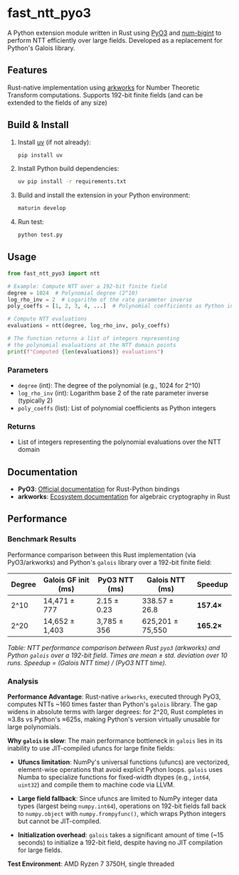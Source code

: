 # fast_ntt_pyo3

A Python extension module written in Rust using [PyO3](https://pyo3.rs/) and [num-bigint](https://docs.rs/num-bigint/) to perform NTT efficiently over large fields. Developed as a replacement for Python's Galois library.

## Features

Rust-native implementation using [arkworks](https://arkworks.rs/) for Number Theoretic Transform computations. Supports 192-bit finite fields (and can be extended to the fields of any size)

## Build & Install

1. Install [uv](https://github.com/astral-sh/uv) (if not already):
   ```sh
   pip install uv
   ```
2. Install Python build dependencies:
   ```sh
   uv pip install -r requirements.txt
   ```
3. Build and install the extension in your Python environment:
   ```sh
   maturin develop
   ```
4. Run test:
   ```sh
   python test.py
   ```

## Usage

```python
from fast_ntt_pyo3 import ntt

# Example: Compute NTT over a 192-bit finite field
degree = 1024  # Polynomial degree (2^10)
log_rho_inv = 2  # Logarithm of the rate parameter inverse
poly_coeffs = [1, 2, 3, 4, ...]  # Polynomial coefficients as Python integers

# Compute NTT evaluations
evaluations = ntt(degree, log_rho_inv, poly_coeffs)

# The function returns a list of integers representing
# the polynomial evaluations at the NTT domain points
print(f"Computed {len(evaluations)} evaluations")
```

### Parameters

- `degree` (int): The degree of the polynomial (e.g., 1024 for 2^10)
- `log_rho_inv` (int): Logarithm base 2 of the rate parameter inverse (typically 2)
- `poly_coeffs` (list): List of polynomial coefficients as Python integers

### Returns

- List of integers representing the polynomial evaluations over the NTT domain

## Documentation

- **PyO3**: [Official documentation](https://pyo3.rs/) for Rust-Python bindings
- **arkworks**: [Ecosystem documentation](https://arkworks.rs/) for algebraic cryptography in Rust

## Performance

### Benchmark Results

Performance comparison between this Rust implementation (via PyO3/arkworks) and Python's `galois` library over a 192-bit finite field:

| **Degree** | **Galois GF init (ms)** | **PyO3 NTT (ms)** | **Galois NTT (ms)** | **Speedup** |
| ---------- | ----------------------- | ----------------- | ------------------- | ----------- |
| 2^10       | 14,471 ± 777            | 2.15 ± 0.23       | 338.57 ± 26.8       | **157.4×**  |
| 2^20       | 14,652 ± 1,403          | 3,785 ± 356       | 625,201 ± 75,550    | **165.2×**  |

_Table: NTT performance comparison between Rust `pyo3` (arkworks) and Python `galois` over a 192-bit field. Times are mean ± std. deviation over 10 runs. Speedup = (Galois NTT time) / (PyO3 NTT time)._

### Analysis

**Performance Advantage**: Rust-native `arkworks`, executed through PyO3, computes NTTs ~160 times faster than Python's `galois` library. The gap widens in absolute terms with larger degrees: for 2^20, Rust completes in ≈3.8s vs Python's ≈625s, making Python's version virtually unusable for large polynomials.

**Why `galois` is slow**: The main performance bottleneck in `galois` lies in its inability to use JIT-compiled ufuncs for large finite fields:

- **Ufuncs limitation**: NumPy's universal functions (ufuncs) are vectorized, element-wise operations that avoid explicit Python loops. `galois` uses Numba to specialize functions for fixed-width dtypes (e.g., `int64`, `uint32`) and compile them to machine code via LLVM.

- **Large field fallback**: Since ufuncs are limited to NumPy integer data types (largest being `numpy.int64`), operations on 192-bit fields fall back to `numpy.object` with `numpy.frompyfunc()`, which wraps Python integers but cannot be JIT-compiled.

- **Initialization overhead**: `galois` takes a significant amount of time (~15 seconds) to initialize a 192-bit field, despite having no JIT compilation for large fields.

**Test Environment**: AMD Ryzen 7 3750H, single threaded
